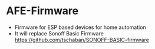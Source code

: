 # AFE-Firmware
- Firmware for ESP based devices for home automation
- It will replace Sonoff Basic Firmware https://github.com/tschaban/SONOFF-BASIC-firmware
